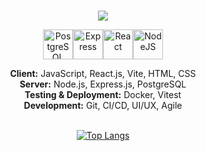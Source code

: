 <h1></h1>
<p align="center">
  <a href="https://github.com/DenverCoder1/readme-typing-svg">
  <img src="https://readme-typing-svg.herokuapp.com?lines=Hi+I'm+Ethan.;I'm+a+full+stack+developer;Based+in+Lincoln,+NE&center=true&width=500&height=75">
  
  </a>
</p>

<div align="center">

[<img src="https://raw.githubusercontent.com/danielcranney/readme-generator/main/public/icons/skills/postgresql-colored.svg" width="48" height="48" alt="PostgreSQL" />](https://www.postgresql.org/)[<img src="https://raw.githubusercontent.com/danielcranney/readme-generator/main/public/icons/skills/express-colored.svg" width="48" height="48" alt="Express" />](https://expressjs.com/)[<img src="https://raw.githubusercontent.com/danielcranney/readme-generator/main/public/icons/skills/react-colored.svg" width="48" height="48" alt="React" />](https://react.dev/)[<img src="https://raw.githubusercontent.com/danielcranney/readme-generator/main/public/icons/skills/nodejs-colored.svg" width="48" height="48" alt="NodeJS" />](https://nodejs.org/en/)

</div>


<div align="center">
<strong>Client:</strong> JavaScript, React.js, Vite, HTML, CSS </br>
<strong>Server:</strong> Node.js, Express.js, PostgreSQL </br>
<strong>Testing & Deployment:</strong> Docker, Vitest </br>
<strong>Development:</strong> Git, CI/CD, UI/UX, Agile </br>
</div>
<br>
<div align="center">

[![Top Langs](https://github-readme-stats.vercel.app/api/top-langs/?username=ethanberke&layout=donut-vertical)](https://github.com/ethanberke/github-readme-stats)

</div>

<div align="center">

<!--- [![GitHub Streak](https://streak-stats.demolab.com?user=shannonscotta&hide_border=true&border_radius=0&card_width=400)](https://git.io/streak-stats)

Let's connect! [<img src="https://raw.githubusercontent.com/danielcranney/readme-generator/main/public/icons/socials/linkedin.svg" width="24" height="24" alt="LinkedIn" />](https://www.linkedin.com/in/ethan-berkebile)  -->

</div>
